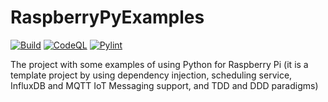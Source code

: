 # RaspberryPyExamples #
[![Build](https://github.com/pkrasnyuk/RaspberryPyExamples/actions/workflows/python-app.yml/badge.svg)](https://github.com/pkrasnyuk/RaspberryPyExamples/actions/workflows/python-app.yml)
[![CodeQL](https://github.com/pkrasnyuk/RaspberryPyExamples/actions/workflows/codeql.yml/badge.svg)](https://github.com/pkrasnyuk/RaspberryPyExamples/actions/workflows/codeql.yml)
[![Pylint](https://github.com/pkrasnyuk/RaspberryPyExamples/actions/workflows/pylint.yml/badge.svg)](https://github.com/pkrasnyuk/RaspberryPyExamples/actions/workflows/pylint.yml)

The project with some examples of using Python for Raspberry Pi 
(it is a template project by using dependency injection, scheduling service, InfluxDB and MQTT IoT Messaging support, and TDD and DDD paradigms)
